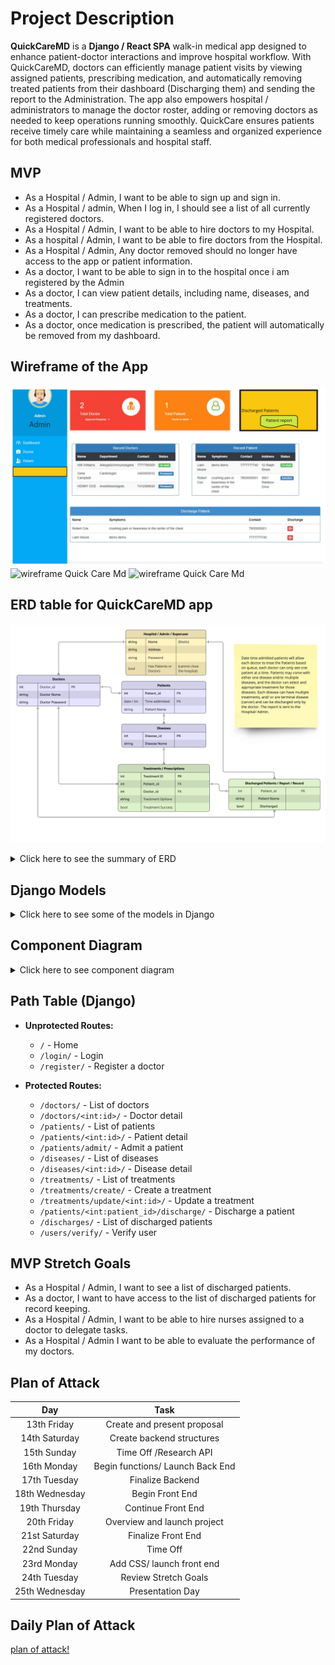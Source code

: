 # Project Description

**QuickCareMD** is a **Django / React SPA** walk-in medical app designed to enhance patient-doctor interactions and improve hospital workflow. With QuickCareMD, doctors can efficiently manage patient visits by viewing assigned patients, prescribing medication, and automatically removing treated patients from their dashboard (Discharging them) and sending the report to the Administration. The app also empowers hospital / administrators to manage the doctor roster, adding or removing doctors as needed to keep operations running smoothly. QuickCare ensures patients receive timely care while maintaining a seamless and organized experience for both medical professionals and hospital staff.

## MVP

- As a Hospital / Admin, I want to be able to sign up and sign in.
- As a Hospital / admin, When I log in, I should see a list of all currently registered doctors.
- As a Hospital / Admin, I want to be able to hire doctors to my Hospital.
- As a hospital / Admin, I want to be able to fire doctors from the Hospital.
- As a Hospital / Admin, Any doctor removed should no longer have access to the app or patient information.
- As a doctor, I want to be able to sign in to the hospital once i am registered by the Admin
- As a doctor, I can view patient details, including name, diseases, and treatments.
- As a doctor, I can prescribe medication to the patient.
- As a doctor, once medication is prescribed, the patient will automatically be removed from my dashboard.

## Wireframe of the App

![Wireframe Quick Care MD App](Quick%20Care%20MD%20ERD%20table%20-%20Wireframe.jpg)
![wireframe Quick Care Md](/Screenshot%202024-09-16%20at%2010.39.24 AM.png)
![wireframe Quick Care Md](/Screenshot%202024-09-16%20at%2010.39.39 AM.png)

## ERD table for QuickCareMD app

![ERD Table](Quick%20Care%20MD%20ERD%20table%20-%20Quick%20Care%20MD%20ERD%20table.jpg)

<details>
  <summary>Click here to see the summary of ERD </summary>

![ERD Summary of the table](Quick%20Care%20MD%20ERD%20table%20-%20Summary%20of%20ERD.jpg)

</details>

## Django Models

<details>
    <summary> Click here to see some of the models in Django </summary>

```python
# Hospital / Admin Model
class Hospital(models.Model):
    name = models.CharField(max_length=100)
    address = models.CharField(max_length=255)
    password = models.CharField(max_length=255)
    has_patients_or_doctors = models.BooleanField(default=False)  # Prevent hospital closure if patients or doctors exist

    def __str__(self):
        return self.name


# Doctor Model
class Doctor(models.Model):
    doctor_name = models.CharField(max_length=100)
    doctor_password = models.CharField(max_length=255)
    hospital = models.ForeignKey(Hospital, on_delete=models.CASCADE)

    def __str__(self):
        return self.doctor_name
```

</details>

## Component Diagram


<details>
<summary> Click here to see component diagram</summary>

![hierachy diagram](./Screenshot%202024-09-16%20at%2011.44.59 AM.png)

</details>

## Path Table (Django)

- **Unprotected Routes:**

  - `/` - Home
  - `/login/` - Login
  - `/register/` - Register a doctor

- **Protected Routes:**
  - `/doctors/` - List of doctors
  - `/doctors/<int:id>/` - Doctor detail
  - `/patients/` - List of patients
  - `/patients/<int:id>/` - Patient detail
  - `/patients/admit/` - Admit a patient
  - `/diseases/` - List of diseases
  - `/diseases/<int:id>/` - Disease detail
  - `/treatments/` - List of treatments
  - `/treatments/create/` - Create a treatment
  - `/treatments/update/<int:id>/` - Update a treatment
  - `/patients/<int:patient_id>/discharge/` - Discharge a patient
  - `/discharges/` - List of discharged patients
  - `/users/verify/` - Verify user

## MVP Stretch Goals

- As a Hospital / Admin, I want to see a list of discharged patients.
- As a doctor, I want to have access to the list of discharged patients for record keeping.
- As a Hospital / Admin, I want to be able to hire nurses assigned to a doctor to delegate tasks.
- As a Hospital / Admin I want to be able to evaluate the performance of my doctors.

## Plan of Attack

|      Day       |               Task               |
| :------------: | :------------------------------: |
|  13th Friday   |   Create and present proposal    |
| 14th Saturday  |    Create backend structures     |
|  15th Sunday   |      Time Off /Research API      |
|  16th Monday   | Begin functions/ Launch Back End |
|  17th Tuesday  |         Finalize Backend         |
| 18th Wednesday |         Begin Front End          |
| 19th Thursday  |        Continue Front End        |
|  20th Friday   |   Overview and launch project    |
| 21st Saturday  |        Finalize Front End        |
|  22nd Sunday   |             Time Off             |
|  23rd Monday   |    Add CSS/ launch front end     |
|  24th Tuesday  |       Review Stretch Goals       |
| 25th Wednesday |         Presentation Day         |


## Daily Plan of Attack

[plan of attack!](https://trello.com/b/ERUs8q4b/project-management)
